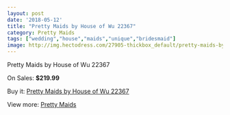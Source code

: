 ```yaml
---
layout: post
date: '2018-05-12'
title: "Pretty Maids by House of Wu 22367"
category: Pretty Maids
tags: ["wedding","house","maids","unique","bridesmaid"]
image: http://img.hectodress.com/27905-thickbox_default/pretty-maids-by-house-of-wu-22367.jpg
---
```

Pretty Maids by House of Wu 22367

On Sales: **$219.99**
<a href="https://www.hectodress.com/pretty-maids/13007-pretty-maids-by-house-of-wu-22367.html"><amp-img layout="responsive" width="600" height="600" src="//img.hectodress.com/27905-thickbox_default/pretty-maids-by-house-of-wu-22367.jpg" alt="Pretty Maids by House of Wu 22367 0" /></a>
<a href="https://www.hectodress.com/pretty-maids/13007-pretty-maids-by-house-of-wu-22367.html"><amp-img layout="responsive" width="600" height="600" src="//img.hectodress.com/27906-thickbox_default/pretty-maids-by-house-of-wu-22367.jpg" alt="Pretty Maids by House of Wu 22367 1" /></a>

Buy it: [Pretty Maids by House of Wu 22367](https://www.hectodress.com/pretty-maids/13007-pretty-maids-by-house-of-wu-22367.html "Pretty Maids by House of Wu 22367")

View more: [Pretty Maids](https://www.hectodress.com/200-pretty-maids "Pretty Maids")